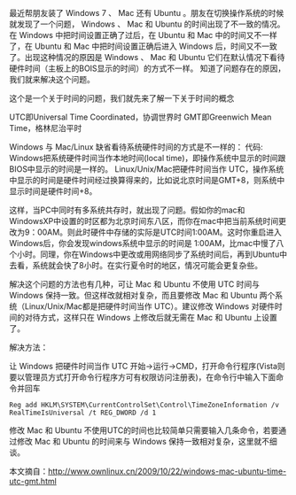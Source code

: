 最近帮朋友装了 Windows 7 、 Mac 还有 Ubuntu 。朋友在切换操作系统的时候就发现了一个问题， Windows 、 Mac 和 Ubuntu 的时间出现了不一致的情况。在 Windows 中把时间设置正确了过后，在 Ubuntu 和 Mac 中的时间又不一样了，在 Ubuntu 和 Mac 中把时间设置正确后进入 Windows 后，时间又不一致了。出现这种情况的原因是 Windows 、 Mac 和 Ubuntu 它们在默认情况下看待硬件时间（主板上的BOIS显示的时间）的方式不一样。 知道了问题存在的原因，我们就来解决这个问题。

这个是一个关于时间的问题，我们就先来了解一下关于时间的概念

UTC即Universal Time Coordinated，协调世界时
GMT即Greenwich Mean Time，格林尼治平时

Windows 与 Mac/Linux 缺省看待系统硬件时间的方式是不一样的：
代码:
   Windows把系统硬件时间当作本地时间(local time)，即操作系统中显示的时间跟BIOS中显示的时间是一样的。
   Linux/Unix/Mac把硬件时间当作 UTC，操作系统中显示的时间是硬件时间经过换算得来的，比如说北京时间是GMT+8，则系统中显示时间是硬件时间+8。


这样，当PC中同时有多系统共存时，就出现了问题。假如你的mac和WindowsXP中设置的时区都为北京时间东八区，而你在mac中把当前系统时间更改为9：00AM。则此时硬件中存储的实际是UTC时间1:00AM。这时你重启进入Windows后，你会发现windows系统中显示的时间是 1:00AM，比mac中慢了八个小时。同理，你在Windows中更改或用网络同步了系统时间后，再到Ubuntu中去看，系统就会快了8小时。在实行夏令时的地区，情况可能会更复杂些。

解决这个问题的方法也有几种，可让 Mac 和 Ubuntu 不使用 UTC 时间与 Windows 保持一致。但这样改就相对复杂，而且要修改 Mac 和 Ubuntu 两个系统（Linux/Unix/Mac都是把硬件时间当作 UTC）。建议修改 Windows 对硬件时间的对待方式，这样只在 Windows 上修改后就无需在 Mac 和 Ubuntu 上设置了。

解决方法：

让 Windows 把硬件时间当作 UTC
开始->运行->CMD，打开命令行程序(Vista则要以管理员方式打开命令行程序方可有权限访问注册表)，在命令行中输入下面命令并回车
```
Reg add HKLM\SYSTEM\CurrentControlSet\Control\TimeZoneInformation /v RealTimeIsUniversal /t REG_DWORD /d 1
```


修改 Mac 和 Ubuntu 不使用UTC的时间也比较简单只需要输入几条命令，若要通过修改 Mac 和 Ubuntu 的时间来与 Windows 保持一致相对复杂，这里就不细谈。

本文摘自：http://www.ownlinux.cn/2009/10/22/windows-mac-ubuntu-time-utc-gmt.html


